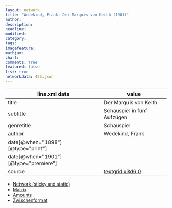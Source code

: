 ```yaml
---
layout: network
title: "Wedekind, Frank: Der Marquis von Keith (1901)"
author:
description:
headline:
modified:
category:
tags:
imagefeature: 
mathjax: 
chart: 
comments: true
featured: false
list: true
networkdata: 425.json
---
```

lina.xml data  | value
------------- | -------------
title|Der Marquis von Keith
subtitle|Schauspiel in fünf Aufzügen
genretitle|Schauspiel
author|Wedekind, Frank
date[@when="1898"][@type="print"]|
date[@when="1901"][@type="premiere"]|
source|[textgrid:x3d6.0](https://textgridlab.org/1.0/tgcrud-public/rest/textgrid:x3d6.0/data)



* [Network (sticky and static)](/linas/network425)
* [Matrix](/linas/matrix425)
* [Amounts](/linas/amount425)
* [Zwischenformat](/linas/lina425 )
